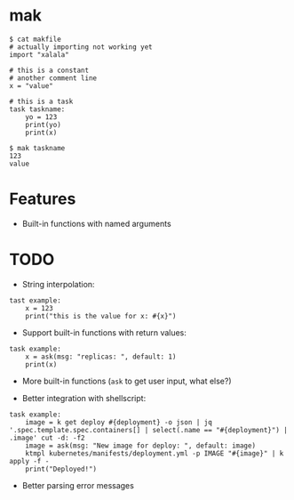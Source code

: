 # mak

```
$ cat makfile
# actually importing not working yet
import "xalala"

# this is a constant
# another comment line
x = "value"

# this is a task
task taskname:
    yo = 123
    print(yo)
    print(x)

$ mak taskname
123
value
```

# Features

* Built-in functions with named arguments

# TODO

* String interpolation:
```
tast example:
    x = 123
    print("this is the value for x: #{x}")
```

* Support built-in functions with return values:
```
task example:
    x = ask(msg: "replicas: ", default: 1)
    print(x)
```

* More built-in functions (`ask` to get user input, what else?)

* Better integration with shellscript:
```
task example:
    image = k get deploy #{deployment} -o json | jq '.spec.template.spec.containers[] | select(.name == "#{deployment}") | .image' cut -d: -f2
    image = ask(msg: "New image for deploy: ", default: image)
    ktmpl kubernetes/manifests/deployment.yml -p IMAGE "#{image}" | k apply -f -
    print("Deployed!")
```

* Better parsing error messages
